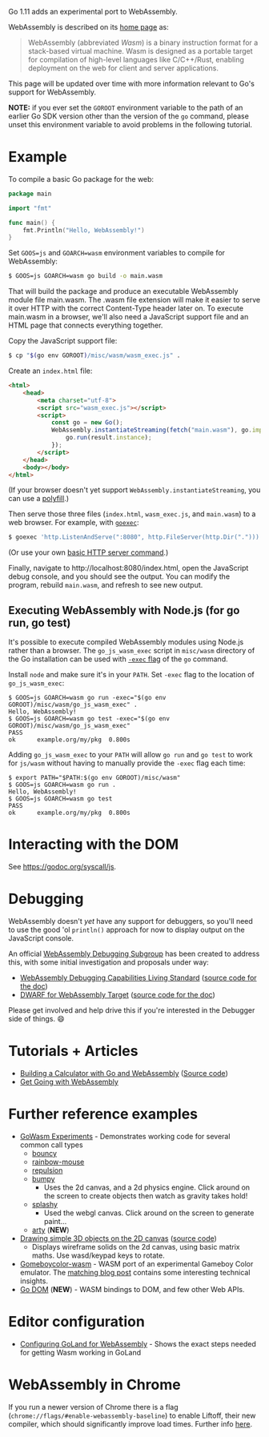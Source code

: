 Go 1.11 adds an experimental port to WebAssembly.

WebAssembly is described on its [home page](https://webassembly.org) as:

> WebAssembly (abbreviated _Wasm_) is a binary instruction format for a stack-based virtual machine. Wasm is designed as a portable target for compilation of high-level languages like C/C++/Rust, enabling deployment on the web for client and server applications.

This page will be updated over time with more information relevant to Go's support for WebAssembly.

**NOTE:** if you ever set the `GOROOT` environment variable to the path of an earlier Go SDK version other than the version of the `go` command, please unset this environment variable to avoid problems in the following tutorial.

# Example

To compile a basic Go package for the web:

```go
package main

import "fmt"

func main() {
	fmt.Println("Hello, WebAssembly!")
}
```

Set `GOOS=js` and `GOARCH=wasm` environment variables to compile for WebAssembly:

```sh
$ GOOS=js GOARCH=wasm go build -o main.wasm
```

That will build the package and produce an executable WebAssembly module file main.wasm. The .wasm file extension will make it easier to serve it over HTTP with the correct Content-Type header later on. To execute main.wasm in a browser, we'll also need a JavaScript support file and an HTML page that connects everything together.

Copy the JavaScript support file:

```sh
$ cp "$(go env GOROOT)/misc/wasm/wasm_exec.js" .
```

Create an `index.html` file:

```HTML
<html>
	<head>
		<meta charset="utf-8">
		<script src="wasm_exec.js"></script>
		<script>
			const go = new Go();
			WebAssembly.instantiateStreaming(fetch("main.wasm"), go.importObject).then((result) => {
				go.run(result.instance);
			});
		</script>
	</head>
	<body></body>
</html>
```

(If your browser doesn't yet support `WebAssembly.instantiateStreaming`, you can use a [polyfill](https://github.com/golang/go/blob/b2fcfc1a50fbd46556f7075f7f1fbf600b5c9e5d/misc/wasm/wasm_exec.html#L17-L22).)

Then serve those three files (`index.html`, `wasm_exec.js`, and `main.wasm`) to a web browser. For example, with [`goexec`](https://github.com/shurcooL/goexec#goexec):

```sh
$ goexec 'http.ListenAndServe(":8080", http.FileServer(http.Dir(".")))'
```

(Or use your own [basic HTTP server command](https://play.golang.org/p/pZ1f5pICVbV).)

Finally, navigate to http://localhost:8080/index.html, open the JavaScript debug console, and you should see the output. You can modify the program, rebuild `main.wasm`, and refresh to see new output.

## Executing WebAssembly with Node.js (for go run, go test)

It's possible to execute compiled WebAssembly modules using Node.js rather than a browser. The `go_js_wasm_exec` script in `misc/wasm` directory of the Go installation can be used with [`-exec` flag](https://golang.org/cmd/go/#hdr-Compile_and_run_Go_program) of the `go` command.

Install `node` and make sure it's in your `PATH`. Set `-exec` flag to the location of `go_js_wasm_exec`:

```
$ GOOS=js GOARCH=wasm go run -exec="$(go env GOROOT)/misc/wasm/go_js_wasm_exec" .
Hello, WebAssembly!
$ GOOS=js GOARCH=wasm go test -exec="$(go env GOROOT)/misc/wasm/go_js_wasm_exec"
PASS
ok  	example.org/my/pkg	0.800s
```

Adding `go_js_wasm_exec` to your `PATH` will allow `go run` and `go test` to work for `js/wasm` without having to manually provide the `-exec` flag each time:

```
$ export PATH="$PATH:$(go env GOROOT)/misc/wasm"
$ GOOS=js GOARCH=wasm go run .
Hello, WebAssembly!
$ GOOS=js GOARCH=wasm go test
PASS
ok  	example.org/my/pkg	0.800s
```

# Interacting with the DOM

See https://godoc.org/syscall/js.

# Debugging

WebAssembly doesn't *yet* have any support for debuggers, so you'll need to use the good 'ol `println()` approach for now to display output on the JavaScript console.

An official [WebAssembly Debugging Subgroup](https://github.com/WebAssembly/debugging) has been created to address this, with some initial investigation and proposals under way:

* [WebAssembly Debugging Capabilities Living Standard](https://fitzgen.github.io/wasm-debugging-capabilities/) ([source code for the doc](https://github.com/fitzgen/wasm-debugging-capabilities))
* [DWARF for WebAssembly Target](https://yurydelendik.github.io/webassembly-dwarf/) ([source code for the doc](https://github.com/yurydelendik/webassembly-dwarf/))

Please get involved and help drive this if you're interested in the Debugger side of things. :smile:

# Tutorials + Articles

* [Building a Calculator with Go and WebAssembly](https://youtu.be/4kBvvk2Bzis)
([Source code](https://blog.owulveryck.info/2018/06/08/some-notes-about-the-upcoming-webassembly-support-in-go.html))
* [Get Going with WebAssembly](https://www.youtube.com/watch?v=iTrx0BbUXI4)

# Further reference examples

* [GoWasm Experiments](https://github.com/stdiopt/gowasm-experiments) - Demonstrates working code for several common call types
  * [bouncy](https://stdiopt.github.io/gowasm-experiments/bouncy)
  * [rainbow-mouse](https://stdiopt.github.io/gowasm-experiments/rainbow-mouse)
  * [repulsion](https://stdiopt.github.io/gowasm-experiments/repulsion)
  * [bumpy](https://stdiopt.github.io/gowasm-experiments/bumpy)
    * Uses the 2d canvas, and a 2d physics engine.  Click around on the screen to create objects then watch as gravity takes hold!
  * [splashy](https://stdiopt.github.io/gowasm-experiments/splashy)
    * Used the webgl canvas.  Click around on the screen to generate paint...
  * [arty](https://stdiopt.github.io/gowasm-experiments/arty/client) (**NEW**)
* [Drawing simple 3D objects on the 2D canvas](https://justinclift.github.io/wasmGraph1/) ([source code](https://github.com/justinclift/wasmGraph1/))
  * Displays wireframe solids on the 2d canvas, using basic matrix maths.  Use wasd/keypad keys to rotate.
* [Gomeboycolor-wasm](https://github.com/djhworld/gomeboycolor-wasm) - WASM port of an experimental Gameboy Color emulator.  The [matching blog post](https://djhworld.github.io/post/2018/09/21/i-ported-my-gameboy-color-emulator-to-webassembly/) contains some interesting technical insights.
* [Go DOM](https://github.com/dennwc/dom) (**NEW**) - WASM bindings to DOM, and few other Web APIs.

# Editor configuration

* [Configuring GoLand for WebAssembly](https://github.com/golang/go/wiki/Configuring-GoLand-for-WebAssembly) - Shows the exact steps needed for getting Wasm working in GoLand

# WebAssembly in Chrome

If you run a newer version of Chrome there is a flag (`chrome://flags/#enable-webassembly-baseline`) to enable Liftoff, their new compiler, which should significantly improve load times.  Further info [here](https://chinagdg.org/2018/08/liftoff-a-new-baseline-compiler-for-webassembly-in-v8/).